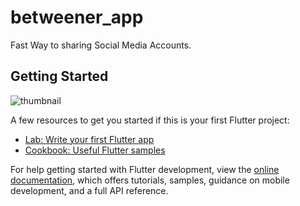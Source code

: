 # betweener_app

Fast Way to sharing Social Media Accounts.

## Getting Started

![thumbnail](https://github.com/ahmedjarad0/betweener_app/assets/113943692/c75ffe9e-1814-4bc3-81fe-d653a44ef069)

A few resources to get you started if this is your first Flutter project:

- [Lab: Write your first Flutter app](https://docs.flutter.dev/get-started/codelab)
- [Cookbook: Useful Flutter samples](https://docs.flutter.dev/cookbook)

For help getting started with Flutter development, view the
[online documentation](https://docs.flutter.dev/), which offers tutorials,
samples, guidance on mobile development, and a full API reference.
